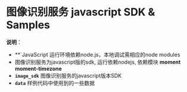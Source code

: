 # 图像识别服务 javascript SDK & Samples

**说明**：
+ **`JavaScript 运行环境依赖node.js，本地调试需相应的node modules
+ 图像识别服务为javascript版的sdk, 运行依赖nodejs, 依赖模块 **moment** **moment-timezone**
+ **`image_sdk`** 图像识别服务的javascript版本SDK
+ **`data`** 样例代码中使用到的一些数据




